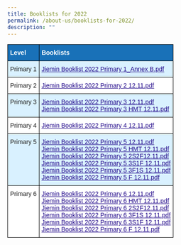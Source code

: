 ```yaml
---
title: Booklists for 2022
permalink: /about-us/booklists-for-2022/
description: ""
---
```

<style type="text/css">
.tg  {border-collapse:collapse;border-spacing:0;}
.tg td{border-color:black;border-style:solid;border-width:1px;font-family:Arial, sans-serif;font-size:14px;
  overflow:hidden;padding:10px 5px;word-break:normal;}
.tg th{border-color:black;border-style:solid;border-width:1px;font-family:Arial, sans-serif;font-size:14px;
  font-weight:normal;overflow:hidden;padding:10px 5px;word-break:normal;}
.tg .tg-v99l{background-color:#D9F1FF;color:#21088A;font-weight:bold;text-align:left;text-decoration:underline;vertical-align:top}
.tg .tg-3vx9{background-color:#1971B8;color:#FFF;font-weight:bold;text-align:left;vertical-align:top}
.tg .tg-7uky{background-color:#D9F1FF;color:#222;text-align:left;vertical-align:top}
.tg .tg-tsok{background-color:#FFF;color:#222;text-align:left;vertical-align:top}
.tg .tg-0qnb{background-color:#FFF;color:#21088A;font-weight:bold;text-align:left;text-decoration:underline;vertical-align:top}
</style>
<table class="tg">
<thead>
  <tr>
    <th class="tg-3vx9"><span style="font-weight:bold;color:#FFF;background-color:#1971B8">Level</span></th>
    <th class="tg-3vx9"><span style="font-weight:bold;color:#FFF;background-color:#1971B8">Booklists</span></th>
  </tr>
</thead>
<tbody>
  <tr>
    <td class="tg-7uky"><span style="color:#222;background-color:#D9F1FF">Primary 1</span></td>
    <td class="tg-v99l"><a href="/files/Jiemin%20Booklist%202022%20Primary%201_Annex%20B.pdf"><span style="font-weight:500;text-decoration:underline;color:#21088A">Jiemin Booklist 2022 Primary 1_Annex B.pdf</span></a><br></td>
  </tr>
  <tr>
    <td class="tg-tsok"><span style="color:#222;background-color:#FFF">Primary 2</span></td>
    <td class="tg-0qnb"><a href="/files/Jiemin%20Booklist%202022%20Primary%202.pdf"><span style="font-weight:500;text-decoration:underline;color:#21088A">Jiemin Booklist 2022 Primary 2 12.11.pdf</span></a><br></td>
  </tr>
  <tr>
    <td class="tg-7uky"><span style="color:#222;background-color:#D9F1FF">Primary 3</span></td>
    <td class="tg-v99l"><a href="/files/Jiemin%20Booklist%202022%20Primary%203.pdf"><span style="font-weight:500;text-decoration:underline;color:#21088A">Jiemin Booklist 2022 Primary 3 12.11.pdf</span></a><br><a href="/files/Jiemin%20Booklist%202022%20Primary%203%20HMT.pdf"><span style="font-weight:500;text-decoration:underline;color:#21088A">Jiemin Booklist 2022 Primary 3 HMT 12.11.pdf</span></a><br></td>
  </tr>
  <tr>
    <td class="tg-tsok"><span style="color:#222;background-color:#FFF"> Primary 4</span></td>
    <td class="tg-0qnb"><a href="/files/Jiemin%20Booklist%202022%20Primary%204.pdf"><span style="font-weight:500;text-decoration:underline;color:#21088A">Jiemin Booklist 2022 Primary 4 12.11.pdf</span></a></td>
  </tr>
  <tr>
    <td class="tg-7uky"><span style="color:#222;background-color:#D9F1FF"> Primary 5</span></td>
    <td class="tg-v99l"><a href="/files/Jiemin%20Booklist%202022%20Primary%205.pdf"><span style="font-weight:500;text-decoration:underline;color:#21088A">Jiemin Booklist 2022 Primary 5 12.11.pdf</span></a><br><a href="/files/Jiemin%20Booklist%202022%20Primary%205%20HMT.pdf"><span style="font-weight:500;text-decoration:underline;color:#21088A">Jiemin Booklist 2022 Primary 5 HMT 12.11.pdf</span></a><br><a href="/files/Jiemin%20Booklist%202022%20Primary%205%202S2f.pdf"><span style="font-weight:500;text-decoration:underline;color:#21088A">Jiemin Booklist 2022 Primary 5 2S2F12.11.pdf</span></a><br><a href="/files/Jiemin%20Booklist%202022%20Primary%205%203S1F.pdf"><span style="font-weight:500;text-decoration:underline;color:#21088A">Jiemin Booklist 2022 Primary 5 3S1F 12.11.pdf</span></a><br><a href="/files/Jiemin%20Booklist%202022%20Primary%205%203F1S.pdf"><span style="font-weight:500;text-decoration:underline;color:#21088A">Jiemin Booklist 2022 Primary 5 3F1S 12.11.pdf</span></a><br><a href="/files/Jiemin%20Booklist%202022%20Primary%205%20F.pdf"><span style="font-weight:500;text-decoration:underline;color:#21088A">Jiemin Booklist 2022 Primary 5 F 12.11.pdf</span></a><br></td>
  </tr>
  <tr>
    <td class="tg-tsok"><span style="color:#222;background-color:#FFF"> Primary 6</span></td>
    <td class="tg-0qnb"><a href="/files/Jiemin%20Booklist%202022%20Primary%206.pdf"><span style="font-weight:500;text-decoration:underline;color:#21088A">Jiemin Booklist 2022 Primary 6 12.11.pdf</span></a><br><a href="/files/Jiemin%20Booklist%202022%20Primary%206%20HMT.pdf"><span style="font-weight:500;text-decoration:underline;color:#21088A">Jiemin Booklist 2022 Primary 6 HMT 12.11.pdf</span></a><br><a href="/files/Jiemin%20Booklist%202022%20Primary%206%202S2F.pdf"><span style="font-weight:500;text-decoration:underline;color:#21088A">Jiemin Booklist 2022 Primary 6 2S2F12.11.pdf</span></a><br><a href="/files/Jiemin%20Booklist%202022%20Primary%206%203F1S.pdf"><span style="font-weight:500;text-decoration:underline;color:#21088A">Jiemin Booklist 2022 Primary 6 3F1S 12.11.pdf</span></a><br><a href="/files/Jiemin%20Booklist%202022%20Primary%206%203S1F.pdf"><span style="font-weight:500;text-decoration:underline;color:#21088A">Jiemin Booklist 2022 Primary 6 3S1F 12.11.pdf</span></a><br><a href="/files/Jiemin%20Booklist%202022%20Primary%206%20F.pdf"><span style="font-weight:500;text-decoration:underline;color:#21088A">Jiemin Booklist 2022 Primary 6 F 12.11.pdf</span></a></td>
  </tr>
</tbody>
</table>
